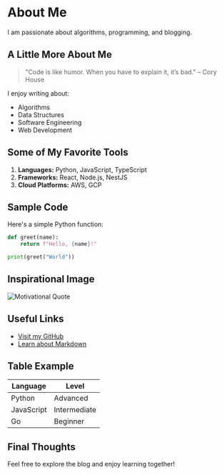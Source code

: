 # About Me

I am passionate about algorithms, programming, and blogging.

## A Little More About Me

> "Code is like humor. When you have to explain it, it’s bad." – Cory House

I enjoy writing about:
- Algorithms
- Data Structures
- Software Engineering
- Web Development

## Some of My Favorite Tools

1. **Languages:** Python, JavaScript, TypeScript
2. **Frameworks:** React, Node.js, NestJS
3. **Cloud Platforms:** AWS, GCP

## Sample Code

Here's a simple Python function:

```python
def greet(name):
    return f"Hello, {name}!"

print(greet("World"))
```

## Inspirational Image

![Motivational Quote](https://upload.wikimedia.org/wikipedia/commons/4/48/Markdown-mark.svg)

## Useful Links

- [Visit my GitHub](https://github.com/yourusername)
- [Learn about Markdown](https://www.markdownguide.org/)

## Table Example

| Language | Level      |
| -------- | ---------- |
| Python   | Advanced   |
| JavaScript | Intermediate |
| Go       | Beginner   |

## Final Thoughts

Feel free to explore the blog and enjoy learning together!
